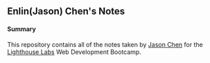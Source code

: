 ## Enlin(Jason) Chen's Notes

#### Summary 

This repository contains all of the notes taken by [Jason Chen](https://github.com/zhuicode99) for the [Lighthouse Labs](https://www.lighthouselabs.ca) Web Development Bootcamp.

